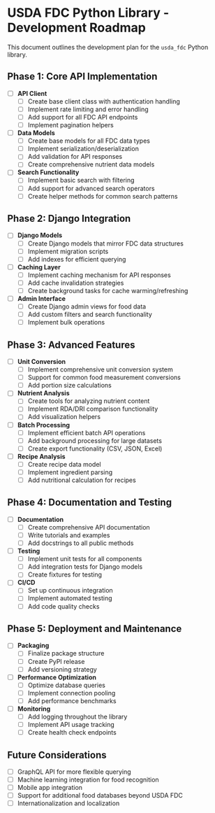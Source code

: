 # USDA FDC Python Library - Development Roadmap

This document outlines the development plan for the `usda_fdc` Python library.

## Phase 1: Core API Implementation

- [ ] **API Client**
  - [ ] Create base client class with authentication handling
  - [ ] Implement rate limiting and error handling
  - [ ] Add support for all FDC API endpoints
  - [ ] Implement pagination helpers

- [ ] **Data Models**
  - [ ] Create base models for all FDC data types
  - [ ] Implement serialization/deserialization
  - [ ] Add validation for API responses
  - [ ] Create comprehensive nutrient data models

- [ ] **Search Functionality**
  - [ ] Implement basic search with filtering
  - [ ] Add support for advanced search operators
  - [ ] Create helper methods for common search patterns

## Phase 2: Django Integration

- [ ] **Django Models**
  - [ ] Create Django models that mirror FDC data structures
  - [ ] Implement migration scripts
  - [ ] Add indexes for efficient querying

- [ ] **Caching Layer**
  - [ ] Implement caching mechanism for API responses
  - [ ] Add cache invalidation strategies
  - [ ] Create background tasks for cache warming/refreshing

- [ ] **Admin Interface**
  - [ ] Create Django admin views for food data
  - [ ] Add custom filters and search functionality
  - [ ] Implement bulk operations

## Phase 3: Advanced Features

- [ ] **Unit Conversion**
  - [ ] Implement comprehensive unit conversion system
  - [ ] Support for common food measurement conversions
  - [ ] Add portion size calculations

- [ ] **Nutrient Analysis**
  - [ ] Create tools for analyzing nutrient content
  - [ ] Implement RDA/DRI comparison functionality
  - [ ] Add visualization helpers

- [ ] **Batch Processing**
  - [ ] Implement efficient batch API operations
  - [ ] Add background processing for large datasets
  - [ ] Create export functionality (CSV, JSON, Excel)

- [ ] **Recipe Analysis**
  - [ ] Create recipe data model
  - [ ] Implement ingredient parsing
  - [ ] Add nutritional calculation for recipes

## Phase 4: Documentation and Testing

- [ ] **Documentation**
  - [ ] Create comprehensive API documentation
  - [ ] Write tutorials and examples
  - [ ] Add docstrings to all public methods

- [ ] **Testing**
  - [ ] Implement unit tests for all components
  - [ ] Add integration tests for Django models
  - [ ] Create fixtures for testing

- [ ] **CI/CD**
  - [ ] Set up continuous integration
  - [ ] Implement automated testing
  - [ ] Add code quality checks

## Phase 5: Deployment and Maintenance

- [ ] **Packaging**
  - [ ] Finalize package structure
  - [ ] Create PyPI release
  - [ ] Add versioning strategy

- [ ] **Performance Optimization**
  - [ ] Optimize database queries
  - [ ] Implement connection pooling
  - [ ] Add performance benchmarks

- [ ] **Monitoring**
  - [ ] Add logging throughout the library
  - [ ] Implement API usage tracking
  - [ ] Create health check endpoints

## Future Considerations

- [ ] GraphQL API for more flexible querying
- [ ] Machine learning integration for food recognition
- [ ] Mobile app integration
- [ ] Support for additional food databases beyond USDA FDC
- [ ] Internationalization and localization